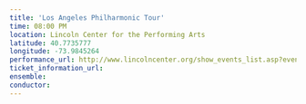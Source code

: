 ```yaml
---
title: 'Los Angeles Philharmonic Tour'
time: 08:00 PM
location: Lincoln Center for the Performing Arts
latitude: 40.7735777
longitude: -73.9845264
performance_url: http://www.lincolncenter.org/show_events_list.asp?eventcode=20275
ticket_information_url: 
ensemble: 
conductor: 
---
```


